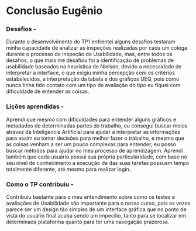 # Conclusão Eugênio

### Desafios - 
Durante o desenvolvimento do TP1 enfrentei alguns desafios testaram minha capacidade de analizar as inspeções realizadas por cada um colega durante o processo de Inspeção de Usabilidade, mas, entre todos os desafios, o que mais me desafiou foi a identificação de problemas de usabilidade baseados na heurística de Nielsen, devido a necessidade de interpretar a interface, o que exigiu minha percepção com os critérios estabelecidos, a interpretação da tabela e dos gráficos UEQ, pois como nunca tinha tido contato com um tipo de avaliação do tipo eu fiquei com dificuldade de entender as coisas.

### Lições aprendidas - 
Aprendi que mesmo com dificuldades para entender alguns gráficos e metadados de determinadas partes do trabalho, eu consegui buscar meios atravez da Inteligencia Artificial para ajudar a interpretar as informações para assim eu tomar decisões para melhor fazer o trabalho, e mesmo que as coisas venham a ser um pouco complexas para entender, eu posso buscar métodos para ajudar no meu processo de aprendizagem.
Aprendi também que cada usuário possui sua própria particularidade, com base no seu nível de conhecimento a execução de das suas tarefas possuem tempo totalmente diferente, até mesmo para realizar login.

### Como o TP contribuiu - 
Contribuiu bastante para o meu entendimento sobre como os testes e avaliações de Usabilidade são importante para o nosso curso, pois as vezes parece ser um design tão simples de um interface gráfica que no ponto de vista do usuário final acaba sendo um impecílio, tanto para se localizar em determinada plataforma quanto para ter uma navegação prazerosa.
